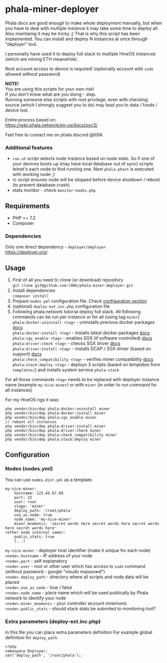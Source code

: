 # phala-miner-deployer

Phala docs are good enough to make whole deployment manually, but when you have to deal with mutliple instance it may take some time to deploy all. 
Also maintainig it may be tricky ;) 
That is why this script has been implemented. 
You can install and deploy N instances at once through "deployer" tool.

I personally have used it to deploy full stack to multiple HiveOS instances (which are mining ETH meanwhile).

Root account access to device is required! (optionally account with `sudo` allowed without password)

**NOTE!**  
You are using this scripts for your own risk!  
If you don't know what are you doing - stop.  
Running someone else scripts with root privilege, even with checking source (which I strongly suggest you to do) may lead you to data / funds / device lost.

Entire process based on:  
https://wiki.phala.network/en-us/docs/poc3/

Feel free to contact me on phala discord @l00k

### Additional features
- `run.sh` script selects node instance based on node state. So if one of your devices boots up (may have local database out of sync) scripts telnet's each node to find running one. Next `phala-phost` is executed with working node ;)  
- rc script ensures node will be stopped before device shutdown / reboot (to prevent database crash)  
- stats monitor - check `monitor-hooks.php`

## Requirements

- PHP >= 7.2
- Composer

### Dependencies
Only one direct dependency - `deployer/deployer`  
https://deployer.org/

## Usage

1. First of all you need to clone (or download) repository  
`git clone git@github.com:l00k/phala-miner-deployer.git`
2. Install dependencies  
`composer install`
3. Prepare `nodes.yml` configuration file. Check [configuration section](#configuration)  
4. (optional) `deploy-ext.inc.php` configuration file
5. Following phala.network tutorial deploy full stack. All following commands can be run per instance or for all (using tag `miner`)  
`phala:docker:uninstall <tag>` - uninstalls previous docker packages [docs](https://wiki.phala.network/en-us/docs/poc3/1-2-software-configuration/#install-docker-ce)  
`phala:docker:install <tag>` - installs latest docker packages [docs](https://wiki.phala.network/en-us/docs/poc3/1-2-software-configuration/#install-docker-ce)  
`phala:sgx_enable <tag>` - enables SGX (if software controlled) [docs](https://wiki.phala.network/en-us/docs/poc3/1-1-hardware-configuration/#bios-settings)  
`phala:driver:check <tag>` - checks SGX driver [docs](https://wiki.phala.network/en-us/docs/poc3/1-1-hardware-configuration/#sgx-driver-installation)  
`phala:driver:install <tag>` - installs DCAP / SGX driver (based on support) [docs](https://wiki.phala.network/en-us/docs/poc3/1-1-hardware-configuration/#sgx-driver-installation)  
`phala:check_compatibility <tag>` - verifies miner compatibility [docs](https://wiki.phala.network/en-us/docs/poc3/1-1-hardware-configuration/#double-check-the-sgx-capability)  
`phala:stack:deploy <tag>` - deploys 3 scripts (based on templates from `templates/`) and installs system service `phala-stack`  
  
For all those commands `<tag>` needs to be replaced with deployer instance name (example `my-nice-miner`) or with `miner` (in order to run command for all instances)  

For my HiveOS rigs it was:
```
php vendor/bin/dep phala:docker:uninstall miner
php vendor/bin/dep phala:docker:install miner
php vendor/bin/dep phala:sgx_enable miner
// reboot all instances
php vendor/bin/dep phala:driver:install miner
php vendor/bin/dep phala:driver:check miner
php vendor/bin/dep phala:check_compatibility miner
php vendor/bin/dep phala:stack:deploy miner
```

## Configuration

### Nodes (nodes.yml)
You can use `nodes.dist.yml` as a template.
```
my-nice-miner:
    hostname: 123.45.67.89
    port: 22
    user: root
    stage: 'miner'
    deploy_path: '/root/phala'
    use_as_node: true
    node_name: 'my-nice-miner'
    miner_mnemonic: 'secret words here secret words here secret words here secret words here'
<other node internal name>:
    public_stats: true
    (...)
```
`my-nice-miner` - deployer host identifier (make it unique for each node)  
`<node>.hostname` - IP address of your node  
`<node>.port` - self explanatory  
`<node>.user` - root or other user which has access to `sudo` command (without password - google "visudo nopasswd")  
`<node>.deploy_path` - directory where all scripts and node data will be placed  
`<node>.use_as_node` - true / false  
`<node>.node_name` - place name which will be used publically by Phala network to identify your node  
`<node>.miner_mnemonic` - your controller account mnemonic  
`<node>.public_stats` - should stack stats be submited to monitoring tool?  

### Extra parameters (deploy-ext.inc.php)
In this file you can place extra parameters definition
For example global definition for `deploy_path`
```
<?php
namespace Deployer;
set('deploy_path', '/root/phala');
```





